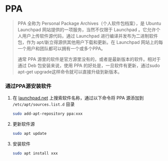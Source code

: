 # PPA

> PPA 全称为 Personal Package Archives（个人软件包档案），是 Ubuntu Launchpad 网站提供的一项服务，当然不仅限于 Launchpad 。它允许个人用户上传软件源代码，通过 Launchpad 进行编译并发布为二进制软件包，作为 apt/新立得源供其他用户下载和更新。在 Launchpad 网站上的每一个用户和团队都可以拥有一个或多个PPA。
>
> 通常 PPA 源里的软件是官方源里没有的，或者是最新版本的软件。相对于通过 Deb 包安装来说，使用 PPA 的好处是，一旦软件有更新，通过sudo apt-get upgrade这样命令就可以直接升级到新版本。


### 通过PPA源安装软件

1. 在 [launchpad.net](https://launchpad.net/ubuntu/+ppas) 上搜索软件名称，通过以下命令将 PPA 源添加到 `/etc/apt/sources.list.d` 目录

    ```bash
    sudo add-apt-repository ppa:xxx
    ```

2. 更新软件源

    ```bash
    sudo apt update
    ```

3. 安装软件

    ```bash
    sudo apt install xxx
    ```
